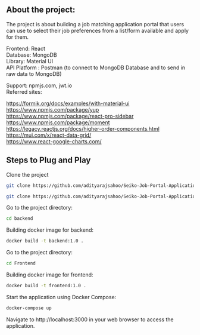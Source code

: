 ## About the project:

The project is about building a job matching application portal that users can use to select their job preferences from a list/form available and apply for them.

Frontend: React\
Database: MongoDB\
Library: Material UI\
API Platform : Postman (to connect to MongoDB Database and to send in raw data to MongoDB)

Support: npmjs.com, jwt.io\
Referred sites:

https://formik.org/docs/examples/with-material-ui \
https://www.npmjs.com/package/yup \
https://www.npmjs.com/package/react-pro-sidebar \
https://www.npmjs.com/package/moment \
https://legacy.reactjs.org/docs/higher-order-components.html \
https://mui.com/x/react-data-grid/ \
https://www.react-google-charts.com/

## Steps to Plug and Play

Clone the project

```bash
git clone https://github.com/adityarajsahoo/Seiko-Job-Portal-Application-Project-Backend.git 
````

```bash
git clone https://github.com/adityarajsahoo/Seiko-Job-Portal-Application-Project-Frontend.git
````

Go to the project directory:

```bash
cd backend
````

Building docker image for backend:

```bash
docker build -t backend:1.0 .
````

Go to the project directory:

```bash
cd Frontend
````

Building docker image for frontend:

```bash
docker build -t frontend:1.0 .
````

Start the application using Docker Compose:

```bash
docker-compose up
````

Navigate to http://localhost:3000 in your web browser to access the application.
